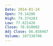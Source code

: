 ```yaml
---
Date: 2014-01-24
Open: 79.14286
High: 79.374283
Low: 77.821426
Close: 78.010002
Adj Close: 66.858467
Volume: 107338700
---
```


